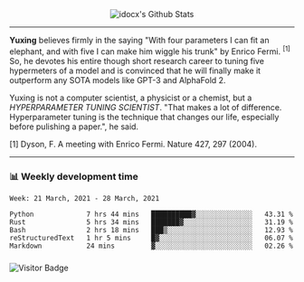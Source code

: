 <div align="center">
    <img align="center" src="https://github-readme-stats.vercel.app/api?username=idocx&show_icons=true&hide_border=true" alt="idocx's Github Stats"></img>
</div>

---

**Yuxing** believes firmly in the saying "With four parameters I can fit an elephant, and with five I can make him wiggle his trunk" by Enrico Fermi. <sup>[1]</sup> So, he devotes his entire though short research career to tuning five hypermeters of a model and is convinced that he will finally make it outperform any SOTA models like GPT-3 and AlphaFold 2.

Yuxing is not a computer scientist, a physicist or a chemist, but a *HYPERPARAMETER TUNING SCIENTIST*. "That makes a lot of difference. Hyperparameter tuning is the technique that changes our life, especially before pulishing a paper.", he said.

[1] Dyson, F. A meeting with Enrico Fermi. Nature 427, 297 (2004).


---

### 📊 Weekly development time
<!--START_SECTION:waka-->
```text
Week: 21 March, 2021 - 28 March, 2021

Python             7 hrs 44 mins   ██████████▓░░░░░░░░░░░░░░   43.31 % 
Rust               5 hrs 34 mins   ███████▓░░░░░░░░░░░░░░░░░   31.19 % 
Bash               2 hrs 18 mins   ███▒░░░░░░░░░░░░░░░░░░░░░   12.93 % 
reStructuredText   1 hr 5 mins     █▓░░░░░░░░░░░░░░░░░░░░░░░   06.07 % 
Markdown           24 mins         ▓░░░░░░░░░░░░░░░░░░░░░░░░   02.26 % 
```
<!--END_SECTION:waka-->

### 

![Visitor Badge](https://visitor-badge.laobi.icu/badge?page_id=idocx.idocx)